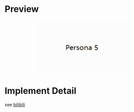 # Preview
<p align="center">
  <img width="300px" src="./preview.gif">
</p>  

# Implement Detail
see [bilibili](https://www.bilibili.com/video/BV1kG411L7TZ?p=3&vd_source=49425bab58362860e5144079a81abf3e)